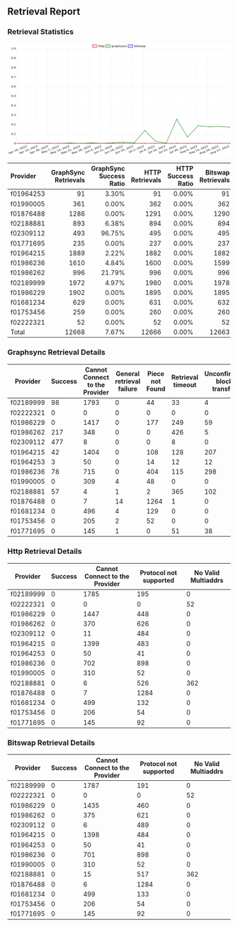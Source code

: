 ## Retrieval Report
### Retrieval Statistics
<img src="https://raw.githubusercontent.com/data-preservation-programs/filplus-checker-assets/main/filecoin-project/filecoin-plus-large-datasets/issues/940/1693533518139.png"/>

| Provider  | GraphSync Retrievals | GraphSync Success Ratio | HTTP Retrievals | HTTP Success Ratio | Bitswap Retrievals | Bitswap Success Ratio |
| :-------- | -------------------: | ----------------------: | --------------: | -----------------: | -----------------: | --------------------: |
| f01964253 |                   91 |                   3.30% |              91 |              0.00% |                 91 |                 0.00% |
| f01990005 |                  361 |                   0.00% |             362 |              0.00% |                362 |                 0.00% |
| f01876488 |                 1286 |                   0.00% |            1291 |              0.00% |               1290 |                 0.00% |
| f02188881 |                  893 |                   6.38% |             894 |              0.00% |                894 |                 0.00% |
| f02309112 |                  493 |                  96.75% |             495 |              0.00% |                495 |                 0.00% |
| f01771695 |                  235 |                   0.00% |             237 |              0.00% |                237 |                 0.00% |
| f01964215 |                 1889 |                   2.22% |            1882 |              0.00% |               1882 |                 0.00% |
| f01986236 |                 1610 |                   4.84% |            1600 |              0.00% |               1599 |                 0.00% |
| f01986262 |                  996 |                  21.79% |             996 |              0.00% |                996 |                 0.00% |
| f02189999 |                 1972 |                   4.97% |            1980 |              0.00% |               1978 |                 0.00% |
| f01986229 |                 1902 |                   0.00% |            1895 |              0.00% |               1895 |                 0.00% |
| f01681234 |                  629 |                   0.00% |             631 |              0.00% |                632 |                 0.00% |
| f01753456 |                  259 |                   0.00% |             260 |              0.00% |                260 |                 0.00% |
| f02222321 |                   52 |                   0.00% |              52 |              0.00% |                 52 |                 0.00% |
| Total     |                12668 |                   7.67% |           12666 |              0.00% |              12663 |                 0.00% |

### Graphsync Retrieval Details
| Provider  | Success | Cannot Connect to the Provider | General retrieval failure | Piece not Found | Retrieval timeout | Unconfirmed block transfer | No Valid Multiaddrs |
| --------- | ------- | ------------------------------ | ------------------------- | --------------- | ----------------- | -------------------------- | ------------------- |
| f02189999 | 98      | 1793                           | 0                         | 44              | 33                | 4                          | 0                   |
| f02222321 | 0       | 0                              | 0                         | 0               | 0                 | 0                          | 52                  |
| f01986229 | 0       | 1417                           | 0                         | 177             | 249               | 59                         | 0                   |
| f01986262 | 217     | 348                            | 0                         | 0               | 426               | 5                          | 0                   |
| f02309112 | 477     | 8                              | 0                         | 0               | 8                 | 0                          | 0                   |
| f01964215 | 42      | 1404                           | 0                         | 108             | 128               | 207                        | 0                   |
| f01964253 | 3       | 50                             | 0                         | 14              | 12                | 12                         | 0                   |
| f01986236 | 78      | 715                            | 0                         | 404             | 115               | 298                        | 0                   |
| f01990005 | 0       | 309                            | 4                         | 48              | 0                 | 0                          | 0                   |
| f02188881 | 57      | 4                              | 1                         | 2               | 365               | 102                        | 362                 |
| f01876488 | 0       | 7                              | 14                        | 1264            | 1                 | 0                          | 0                   |
| f01681234 | 0       | 496                            | 4                         | 129             | 0                 | 0                          | 0                   |
| f01753456 | 0       | 205                            | 2                         | 52              | 0                 | 0                          | 0                   |
| f01771695 | 0       | 145                            | 1                         | 0               | 51                | 38                         | 0                   |

### Http Retrieval Details
| Provider  | Success | Cannot Connect to the Provider | Protocol not supported | No Valid Multiaddrs |
| --------- | ------- | ------------------------------ | ---------------------- | ------------------- |
| f02189999 | 0       | 1785                           | 195                    | 0                   |
| f02222321 | 0       | 0                              | 0                      | 52                  |
| f01986229 | 0       | 1447                           | 448                    | 0                   |
| f01986262 | 0       | 370                            | 626                    | 0                   |
| f02309112 | 0       | 11                             | 484                    | 0                   |
| f01964215 | 0       | 1399                           | 483                    | 0                   |
| f01964253 | 0       | 50                             | 41                     | 0                   |
| f01986236 | 0       | 702                            | 898                    | 0                   |
| f01990005 | 0       | 310                            | 52                     | 0                   |
| f02188881 | 0       | 6                              | 526                    | 362                 |
| f01876488 | 0       | 7                              | 1284                   | 0                   |
| f01681234 | 0       | 499                            | 132                    | 0                   |
| f01753456 | 0       | 206                            | 54                     | 0                   |
| f01771695 | 0       | 145                            | 92                     | 0                   |

### Bitswap Retrieval Details
| Provider  | Success | Cannot Connect to the Provider | Protocol not supported | No Valid Multiaddrs |
| --------- | ------- | ------------------------------ | ---------------------- | ------------------- |
| f02189999 | 0       | 1787                           | 191                    | 0                   |
| f02222321 | 0       | 0                              | 0                      | 52                  |
| f01986229 | 0       | 1435                           | 460                    | 0                   |
| f01986262 | 0       | 375                            | 621                    | 0                   |
| f02309112 | 0       | 6                              | 489                    | 0                   |
| f01964215 | 0       | 1398                           | 484                    | 0                   |
| f01964253 | 0       | 50                             | 41                     | 0                   |
| f01986236 | 0       | 701                            | 898                    | 0                   |
| f01990005 | 0       | 310                            | 52                     | 0                   |
| f02188881 | 0       | 15                             | 517                    | 362                 |
| f01876488 | 0       | 6                              | 1284                   | 0                   |
| f01681234 | 0       | 499                            | 133                    | 0                   |
| f01753456 | 0       | 206                            | 54                     | 0                   |
| f01771695 | 0       | 145                            | 92                     | 0                   |

